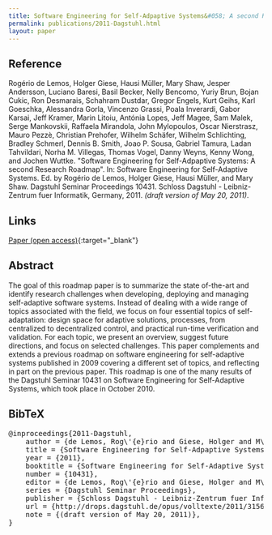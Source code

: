 ```yaml
---
title: Software Engineering for Self-Adpaptive Systems&#058; A second Research Roadmap
permalink: publications/2011-Dagstuhl.html
layout: paper
---
```


## Reference
Rogério de Lemos, Holger Giese, Hausi Müller, Mary Shaw, Jesper Andersson, Luciano Baresi, Basil Becker, Nelly Bencomo, Yuriy Brun, Bojan Cukic, Ron Desmarais, Schahram Dustdar, Gregor Engels, Kurt Geihs, Karl Goeschka, Alessandra Gorla, Vincenzo Grassi, Poala Inverardi, Gabor Karsai, Jeff Kramer, Marin Litoiu, Antónia Lopes, Jeff Magee, Sam Malek, Serge Mankovskii, Raffaela Mirandola, John Mylopoulos, Oscar Nierstrasz, Mauro Pezzè, Christian Prehofer, Wilhelm Schäfer, Wilhelm Schlichting, Bradley Schmerl, Dennis B. Smith, Joao P. Sousa, Gabriel Tamura, Ladan Tahvildari, Norha M. Villegas, Thomas Vogel, Danny Weyns, Kenny Wong, and Jochen Wuttke. "Software Engineering for Self-Adpaptive Systems: A second Research Roadmap". In: Software Engineering for Self-Adaptive Systems. Ed. by Rogério de Lemos, Holger Giese, Hausi Müller, and Mary Shaw. Dagstuhl Seminar Proceedings 10431. Schloss Dagstuhl - Leibniz-Zentrum fuer Informatik, Germany, 2011. _(draft version of May 20, 2011)_.

## Links
[Paper (open access)](http://drops.dagstuhl.de/opus/volltexte/2011/3156){:target="_blank"}

## Abstract
The goal of this roadmap paper is to summarize the state of-the-art and identify research challenges when developing, deploying and managing self-adaptive software systems. Instead of dealing with a wide range of topics associated with the field, we focus on four essential topics of self-adaptation: design space for adaptive solutions, processes, from centralized to decentralized control, and practical run-time verification and validation. For each topic, we present an overview, suggest future directions, and focus on selected challenges. This paper complements and extends a previous roadmap on software engineering for self-adaptive systems published in 2009 covering a different set of topics, and reflecting in part on the previous paper. This roadmap is one of the many results of the Dagstuhl Seminar 10431 on Software Engineering for Self-Adaptive Systems, which took place in October 2010.

## BibTeX

<div class="bibtex">
<pre>@inproceedings{2011-Dagstuhl,
    author = {de Lemos, Rog\'{e}rio and Giese, Holger and M\"{u}ller, Hausi and Shaw, Mary and Andersson, Jesper and Baresi, Luciano and Becker, Basil and Bencomo, Nelly and Brun, Yuriy and Cukic, Bojan and Desmarais, Ron and Dustdar, Schahram and Engels, Gregor and Geihs, Kurt and Goeschka, Karl and Gorla, Alessandra and Grassi, Vincenzo and Inverardi, Poala and Karsai, Gabor and Kramer, Jeff and Litoiu, Marin and Lopes, Ant\'{o}nia and Magee, Jeff and Malek, Sam and Mankovskii, Serge and Mirandola, Raffaela and Mylopoulos, John and Nierstrasz, Oscar and Pezz\`{e}, Mauro and Prehofer, Christian and Sch\"{a}fer, Wilhelm and Schlichting, Wilhelm and Schmerl, Bradley and Smith, Dennis B. and Sousa, Joao P. and Tamura, Gabriel and Tahvildari, Ladan and Villegas, Norha M. and Vogel, Thomas and Weyns, Danny and Wong, Kenny and Wuttke, Jochen},
    title = {Software Engineering for Self-Adpaptive Systems: A second Research Roadmap},
    year = {2011},
    booktitle = {Software Engineering for Self-Adaptive Systems},
    number = {10431},
    editor = {de Lemos, Rog\'{e}rio and Giese, Holger and M\"{u}ller, Hausi and Shaw, Mary},
    series = {Dagstuhl Seminar Proceedings},
    publisher = {Schloss Dagstuhl - Leibniz-Zentrum fuer Informatik, Germany},
    url = {http://drops.dagstuhl.de/opus/volltexte/2011/3156},
    note = {(draft version of May 20, 2011)},
}</pre>
</div>
